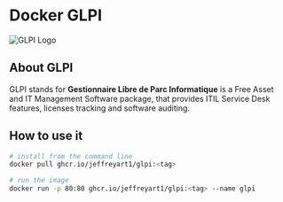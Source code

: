 # Docker GLPI

![GLPI Logo](https://raw.githubusercontent.com/glpi-project/glpi/master/pics/logos/logo-GLPI-250-black.png)

## About GLPI

GLPI stands for **Gestionnaire Libre de Parc Informatique** is a Free Asset and IT Management Software package, that provides ITIL Service Desk features, licenses tracking and software auditing.

## How to use it

```BASH
# install from the command line
docker pull ghcr.io/jeffreyart1/glpi:<tag>

# run the image
docker run -p 80:80 ghcr.io/jeffreyart1/glpi:<tag> --name glpi
```

<!--
```PHP
## config_db.php
<?php
class DB extends DBmysql {
   public $dbhost     = 'db host';
   public $dbuser     = 'user';
   public $dbpassword = 'pass';
   public $dbdefault  = 'default db name';
}
```

local_php:/var/www/html/config/config_db.php

 -->
 

